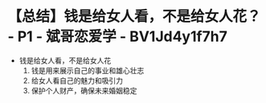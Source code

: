 # 【总结】钱是给女人看，不是给女人花？ - P1 - 斌哥恋爱学 - BV1Jd4y1f7h7

-   钱是给女人看，不是给女人花
    1.  钱是用来展示自己的事业和雄心壮志
    2.  给女人看自己的魅力和吸引力
    3.  保护个人财产，确保未来婚姻稳定